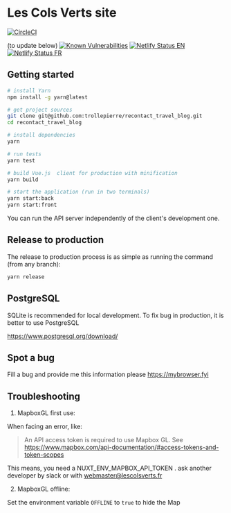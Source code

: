 # Les Cols Verts site

[![CircleCI](https://circleci.com/gh/les-cols-verts/site/tree/master.svg?style=svg)](https://circleci.com/gh/trollepierre/recontact_travel_blog/tree/master)

(to update below)
[![Known Vulnerabilities](https://snyk.io/test/github/trollepierre/recontact_travel_blog/badge.svg)](https://snyk.io/test/github/trollepierre/recontact_travel_blog)
[![Netlify Status EN](https://api.netlify.com/api/v1/badges/56d6576e-c95a-41b4-999f-9e0bab48d768/deploy-status)](https://app.netlify.com/sites/en-recontact/deploys)
[![Netlify Status FR](https://api.netlify.com/api/v1/badges/cbcec67a-0c04-46cb-b5d0-5a165183c6e6/deploy-status)](https://app.netlify.com/sites/fr-recontact/deploys)

## Getting started


``` bash
# install Yarn
npm install -g yarn@latest

# get project sources
git clone git@github.com:trollepierre/recontact_travel_blog.git
cd recontact_travel_blog

# install dependencies
yarn

# run tests
yarn test

# build Vue.js  client for production with minification
yarn build

# start the application (run in two terminals)
yarn start:back
yarn start:front
```

You can run the API server independently of the client's development one.

## Release to production

The release to production process is as simple as running the command (from any branch):

```bash
yarn release
```

## PostgreSQL

SQLite is recommended for local development. To fix bug in production, it is better to use PostgreSQL

https://www.postgresql.org/download/

## Spot a bug

Fill a bug and provide me this information please https://mybrowser.fyi

## Troubleshooting

1) MapboxGL first use:

When facing an error, like:
> An API access token is required to use Mapbox GL. See https://www.mapbox.com/api-documentation/#access-tokens-and-token-scopes

This means, you need a NUXT_ENV_MAPBOX_API_TOKEN .
ask another developer by slack or with webmaster@lescolsverts.fr

2) MapboxGL offline:

Set the environment variable `OFFLINE` to `true` to hide the Map
